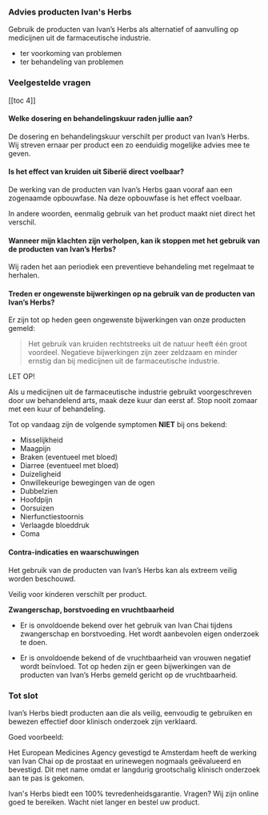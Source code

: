 ### Advies producten Ivan's Herbs

Gebruik de producten van Ivan’s Herbs als alternatief of aanvulling op medicijnen uit de farmaceutische industrie.

* ter voorkoming van problemen
* ter behandeling van problemen

### Veelgestelde vragen

[[toc 4]]

#### Welke dosering en behandelingskuur raden jullie aan?

De dosering en behandelingskuur verschilt per product van Ivan’s Herbs. Wij streven ernaar per product een zo eenduidig mogelijke advies mee te geven. 

#### Is het effect van kruiden uit Siberië direct voelbaar?

De werking van de producten van Ivan’s Herbs gaan vooraf aan een zogenaamde opbouwfase. Na deze opbouwfase is het effect voelbaar.

In andere woorden, eenmalig gebruik van het product maakt niet direct het verschil.

#### Wanneer mijn klachten zijn verholpen, kan ik stoppen met het gebruik van de producten van Ivan’s Herbs?

Wij raden het aan periodiek een preventieve behandeling met regelmaat te herhalen.
 
#### Treden er ongewenste bijwerkingen op na gebruik van de producten van Ivan’s Herbs?

Er zijn tot op heden geen ongewenste bijwerkingen van onze producten gemeld:

> Het gebruik van kruiden rechtstreeks uit de natuur heeft één groot voordeel. Negatieve bijwerkingen zijn zeer zeldzaam en minder ernstig dan bij medicijnen uit de farmaceutische industrie.
 
LET OP! 

Als u medicijnen uit de farmaceutische industrie gebruikt voorgeschreven door uw behandelend arts, maak deze kuur dan eerst af. Stop nooit zomaar met een kuur of behandeling.
 
Tot op vandaag zijn de volgende symptomen **NIET** bij ons bekend:
 
* Misselijkheid
* Maagpijn
* Braken (eventueel met bloed)
* Diarree (eventueel met bloed)
* Duizeligheid
* Onwillekeurige bewegingen van de ogen
* Dubbelzien
* Hoofdpijn
* Oorsuizen
* Nierfunctiestoornis
* Verlaagde bloeddruk
* Coma
 
#### Contra-indicaties en waarschuwingen

Het gebruik van de producten van Ivan’s Herbs kan als extreem veilig worden beschouwd.

Veilig voor kinderen verschilt per product. 
 
**Zwangerschap, borstvoeding en vruchtbaarheid**

* Er is onvoldoende bekend over het gebruik van Ivan Chai tijdens zwangerschap en borstvoeding. Het wordt aanbevolen eigen onderzoek te doen.

* Er is onvoldoende bekend of de vruchtbaarheid van vrouwen negatief wordt beïnvloed. Tot op heden zijn er geen bijwerkingen van de producten van Ivan’s Herbs gemeld gericht op de vruchtbaarheid.

### Tot slot

Ivan’s Herbs biedt producten aan die als veilig, eenvoudig te gebruiken en bewezen effectief door klinisch onderzoek zijn verklaard.

Goed voorbeeld: 

Het European Medicines Agency gevestigd te Amsterdam heeft de werking van Ivan Chai op de prostaat en urinewegen nogmaals geëvalueerd en bevestigd. Dit met name omdat er langdurig grootschalig klinisch onderzoek aan te pas is gekomen.

Ivan's Herbs biedt een 100% tevredenheidsgarantie. Vragen? Wij zijn online goed te bereiken. Wacht niet langer en bestel uw product.

